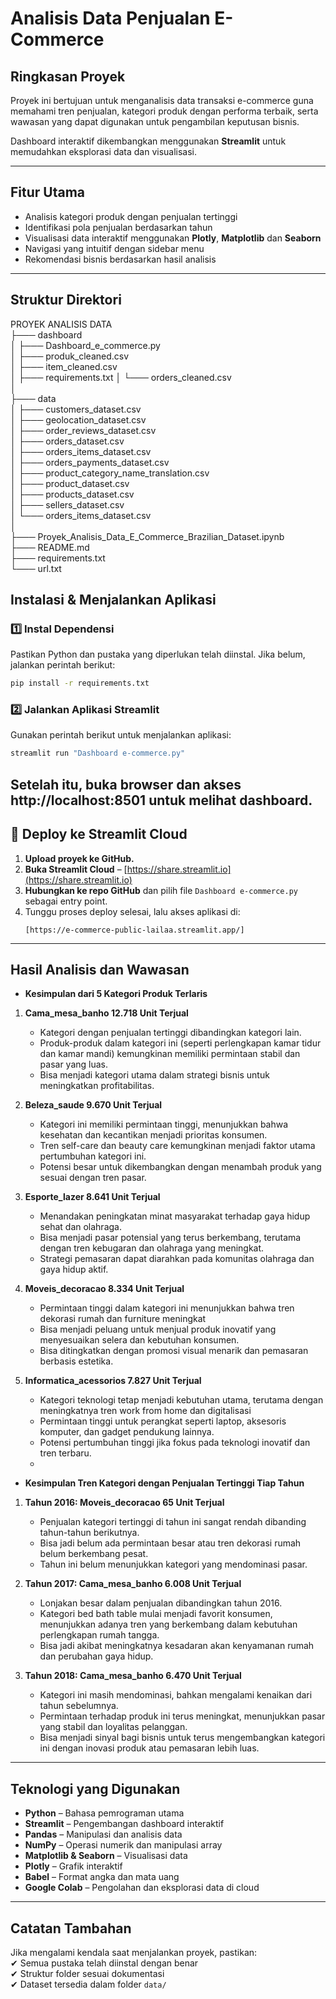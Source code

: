 

# **Analisis Data Penjualan E-Commerce**  

## **Ringkasan Proyek**  
Proyek ini bertujuan untuk menganalisis data transaksi e-commerce guna memahami tren penjualan, kategori produk dengan performa terbaik, serta wawasan yang dapat digunakan untuk pengambilan keputusan bisnis.  

Dashboard interaktif dikembangkan menggunakan **Streamlit** untuk memudahkan eksplorasi data dan visualisasi.  

---

## **Fitur Utama**  
- Analisis kategori produk dengan penjualan tertinggi  
- Identifikasi pola penjualan berdasarkan tahun  
- Visualisasi data interaktif menggunakan **Plotly**,  **Matplotlib** dan **Seaborn**
- Navigasi yang intuitif dengan sidebar menu  
- Rekomendasi bisnis berdasarkan hasil analisis  

---

## **Struktur Direktori**  
PROYEK ANALISIS DATA  
├─── dashboard  
│    ├─── Dashboard_e_commerce.py  
│    ├─── produk_cleaned.csv  
│    ├─── item_cleaned.csv  
│    ├─── requirements.txt
│    └─── orders_cleaned.csv  
│  
├─── data  
│    ├─── customers_dataset.csv  
│    ├─── geolocation_dataset.csv  
│    ├─── order_reviews_dataset.csv  
│    ├─── orders_dataset.csv  
│    ├─── orders_items_dataset.csv  
│    ├─── orders_payments_dataset.csv  
│    ├─── product_category_name_translation.csv  
│    ├─── product_dataset.csv  
│    ├─── products_dataset.csv  
│    ├─── sellers_dataset.csv  
│    └─── orders_items_dataset.csv  
│  
├─── Proyek_Analisis_Data_E_Commerce_Brazilian_Dataset.ipynb  
├─── README.md  
├─── requirements.txt  
└─── url.txt  


## **Instalasi & Menjalankan Aplikasi**  

### **1️⃣ Instal Dependensi**  
Pastikan Python dan pustaka yang diperlukan telah diinstal. Jika belum, jalankan perintah berikut: 
```bash
pip install -r requirements.txt
```
### **2️⃣ Jalankan Aplikasi Streamlit**  
Gunakan perintah berikut untuk menjalankan aplikasi:  
```bash
streamlit run "Dashboard e-commerce.py"
```
Setelah itu, buka browser dan akses **http://localhost:8501** untuk melihat dashboard.  
---

## **🚀 Deploy ke Streamlit Cloud**  

1. **Upload proyek ke GitHub.**  
2. **Buka Streamlit Cloud** – [https://share.streamlit.io](https://share.streamlit.io)  
3. **Hubungkan ke repo GitHub** dan pilih file `Dashboard e-commerce.py` sebagai entry point.  
4. Tunggu proses deploy selesai, lalu akses aplikasi di:  
   ```
   [https://e-commerce-public-lailaa.streamlit.app/]
   ```

---

## **Hasil Analisis dan Wawasan**  
- **Kesimpulan dari 5 Kategori Produk Terlaris**  
1. **Cama_mesa_banho 12.718 Unit Terjual**  
   - Kategori dengan penjualan tertinggi dibandingkan kategori lain.  
   - Produk-produk dalam kategori ini (seperti perlengkapan kamar tidur dan kamar mandi) kemungkinan memiliki permintaan stabil dan pasar yang luas.  
   - Bisa menjadi kategori utama dalam strategi bisnis untuk meningkatkan profitabilitas.  

2. **Beleza_saude 9.670 Unit Terjual**  
   - Kategori ini memiliki permintaan tinggi, menunjukkan bahwa kesehatan dan kecantikan menjadi prioritas konsumen.  
   - Tren self-care dan beauty care kemungkinan menjadi faktor utama pertumbuhan kategori ini.  
   - Potensi besar untuk dikembangkan dengan menambah produk yang sesuai dengan tren pasar.  

3. **Esporte_lazer 8.641 Unit Terjual**  
   - Menandakan peningkatan minat masyarakat terhadap gaya hidup sehat dan olahraga.  
   - Bisa menjadi pasar potensial yang terus berkembang, terutama dengan tren kebugaran dan olahraga yang meningkat.  
   - Strategi pemasaran dapat diarahkan pada komunitas olahraga dan gaya hidup aktif.  

4. **Moveis_decoracao 8.334 Unit Terjual**
   - Permintaan tinggi dalam kategori ini menunjukkan bahwa tren dekorasi rumah dan furniture meningkat
   - Bisa menjadi peluang untuk menjual produk inovatif yang menyesuaikan selera dan kebutuhan konsumen.  
   - Bisa ditingkatkan dengan promosi visual menarik dan pemasaran berbasis estetika.  

5. **Informatica_acessorios 7.827 Unit Terjual**
   - Kategori teknologi tetap menjadi kebutuhan utama, terutama dengan meningkatnya tren work from home dan digitalisasi  
   - Permintaan tinggi untuk perangkat seperti laptop, aksesoris komputer, dan gadget pendukung lainnya.  
   - Potensi pertumbuhan tinggi jika fokus pada teknologi inovatif dan tren terbaru.
   - 
- **Kesimpulan Tren Kategori dengan Penjualan Tertinggi Tiap Tahun**  
1. **Tahun 2016: Moveis_decoracao 65 Unit Terjual**  
   - Penjualan kategori tertinggi di tahun ini sangat rendah dibanding tahun-tahun berikutnya.  
   - Bisa jadi belum ada permintaan besar atau tren dekorasi rumah belum berkembang pesat.  
   - Tahun ini belum menunjukkan kategori yang mendominasi pasar.  

2. **Tahun 2017: Cama_mesa_banho 6.008 Unit Terjual**  
   - Lonjakan besar dalam penjualan dibandingkan tahun 2016.  
   - Kategori bed bath table mulai menjadi favorit konsumen, menunjukkan adanya tren yang berkembang dalam kebutuhan perlengkapan rumah tangga.  
   - Bisa jadi akibat meningkatnya kesadaran akan kenyamanan rumah dan perubahan gaya hidup.  

3. **Tahun 2018: Cama_mesa_banho 6.470 Unit Terjual**
   - Kategori ini masih mendominasi, bahkan mengalami kenaikan dari tahun sebelumnya.  
   - Permintaan terhadap produk ini terus meningkat, menunjukkan pasar yang stabil dan loyalitas pelanggan.  
   - Bisa menjadi sinyal bagi bisnis untuk terus mengembangkan kategori ini dengan inovasi produk atau pemasaran lebih luas.  
---

## **Teknologi yang Digunakan**  
- **Python** – Bahasa pemrograman utama  
- **Streamlit** – Pengembangan dashboard interaktif  
- **Pandas** – Manipulasi dan analisis data  
- **NumPy** – Operasi numerik dan manipulasi array  
- **Matplotlib & Seaborn** – Visualisasi data  
- **Plotly** – Grafik interaktif  
- **Babel** – Format angka dan mata uang  
- **Google Colab** – Pengolahan dan eksplorasi data di cloud

---

## **Catatan Tambahan**  
Jika mengalami kendala saat menjalankan proyek, pastikan:  
✔ Semua pustaka telah diinstal dengan benar  
✔ Struktur folder sesuai dokumentasi  
✔ Dataset tersedia dalam folder `data/`  

